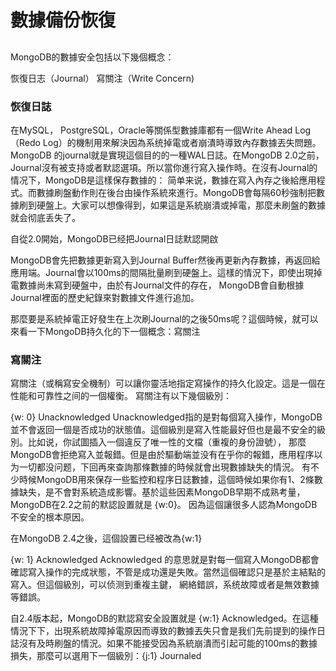 # 數據備份恢復

## 
MongoDB的數據安全包括以下幾個概念：

恢復日志（Journal）
寫關注（Write Concern)

### 恢復日誌

在MySQL， PostgreSQL，Oracle等關係型數據庫都有一個Write Ahead Log（Redo Log）的機制用來解決因為系统掉電或者崩潰時導致內存數據丟失問題。
MongoDB 的journal就是實現這個目的的一種WAL日誌。在MongoDB 2.0之前，Journal沒有被支持或者默認選項。所以當你進行寫入操作時。在沒有Journal的情况下，MongoDB是這樣保存數據的：
简单来说，數據在寫入內存之後給應用程式。而數據刷盤動作則在後台由操作系統來進行。MongoDB會每隔60秒強制把數據刷到硬盤上。大家可以想像得到，如果這是系統崩潰或掉電，那麼未刷盤的數據就会彻底丢失了。

自從2.0開始，MongoDB已经把Journal日誌默認開啟

MongoDB會先把數據更新寫入到Journal Buffer然後再更新內存數據，再返回給應用端。Journal會以100ms的間隔批量刷到硬盤上。這樣的情況下，即使出現掉電數據尚未寫到硬盤中，由於有Journal文件的存在，
MongoDB會自動根據Journal裡面的歷史紀錄來對數據文件進行追加。

那麼要是系統掉電正好發生在上次刷Journal的之後50ms呢？這個時候，就可以來看一下MongoDB持久化的下一個概念：寫關注

### 寫關注

寫關注（或稱寫安全機制）可以讓你靈活地指定寫操作的持久化設定。這是一個在性能和可靠性之间的一個權衡。 寫關注有以下幾個級別：

{w: 0} Unacknowledged
Unacknowledged指的是對每個寫入操作，MongoDB並不會返回一個是否成功的狀態值。這個級別是寫入性能最好但也是最不安全的級別。比如说，你試圖插入一個違反了唯一性的文檔（重複的身份證號），
那麼MongoDB會拒绝寫入並報錯。但是由於驅動端並没有在乎你的報錯，應用程序以为一切都没问题，下回再來查詢那條數據的時候就會出現數據缺失的情況。
有不少時候MongoDB用來保存一些監控和程序日誌數據，這個時候如果你有1、2條數據缺失，是不會對系統造成影響。基於這些因素MongoDB早期不成熟考量，MongoDB在2.2之前的默認設置就是 {w:0}。
因為這個讓很多人認為MongoDB不安全的根本原因。

在MongoDB 2.4之後，這個設置已经被改為{w:1}

{w: 1} Acknowledged
Acknowledged 的意思就是對每一個寫入MongoDB都會確認寫入操作的完成狀態，不管是成功還是失敗。當然這個確認只是基於主結點的寫入。但這個級別，可以侦测到重複主鍵， 網絡錯誤，系统故障或者是無效數據等錯誤。

自2.4版本起，MongoDB的默認寫安全設置就是 {w:1} Acknowledged。在這種情況下下，出現系統故障掉電原因而導致的數據丟失只會是我们先前提到的操作日誌沒有及時刷盤的情況。如果不能接受因為系統崩潰而引起可能的100ms的數據損失，那麼可以選用下一個級別：{j:1} Journaled
